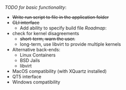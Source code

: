 *TODO for basic functionality*:
  - ~~Write run script to file in the application folder~~
  - ~~CLI interface~~
    - Add ability to specify build file
*Roadmap*:
  - check for kernel disagreements
    - ~~short-term, warn the user.~~
    - long-term, use libvirt to provide multiple kernels
  - Alternative back-ends:
    - Linux Containers
    - BSD Jails
    - libvirt
  - MacOS compatibility (with XQuartz installed)
  - QT5 interface
  - Windows compatibility
